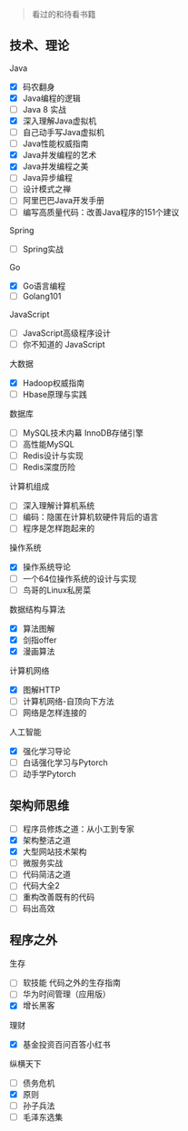 > 看过的和待看书籍

## 技术、理论

Java

- [x] 码农翻身
- [x] Java编程的逻辑
- [ ] Java 8 实战
- [x] 深入理解Java虚拟机
- [ ] 自己动手写Java虚拟机
- [ ] Java性能权威指南
- [x] Java并发编程的艺术
- [x] Java并发编程之美
- [ ] Java异步编程
- [ ] 设计模式之禅
- [ ] 阿里巴巴Java开发手册
- [ ] 编写高质量代码：改善Java程序的151个建议

Spring

- [ ] Spring实战

Go

- [x] Go语言编程
- [ ] Golang101

JavaScript

- [ ] JavaScript高级程序设计
- [ ] 你不知道的 JavaScript

大数据

- [x] Hadoop权威指南
- [ ] Hbase原理与实践

数据库

- [ ] MySQL技术内幕 InnoDB存储引擎 
- [ ] 高性能MySQL
- [ ] Redis设计与实现
- [ ] Redis深度历险

计算机组成

- [ ] 深入理解计算机系统
- [ ] 编码：隐匿在计算机软硬件背后的语言
- [ ] 程序是怎样跑起来的

操作系统

- [x] 操作系统导论
- [ ] 一个64位操作系统的设计与实现
- [ ] 鸟哥的Linux私房菜

数据结构与算法

- [x] 算法图解
- [x] 剑指offer
- [x] 漫画算法

计算机网络

- [x] 图解HTTP
- [ ] 计算机网络-自顶向下方法
- [ ] 网络是怎样连接的

人工智能

- [x] 强化学习导论
- [ ] 白话强化学习与Pytorch
- [ ] 动手学Pytorch

## 架构师思维

- [ ] 程序员修炼之道：从小工到专家
- [x] 架构整洁之道
- [x] 大型网站技术架构
- [ ] 微服务实战
- [ ] 代码简洁之道
- [ ] 代码大全2
- [ ] 重构改善既有的代码
- [ ] 码出高效

## 程序之外

生存

- [ ] 软技能 代码之外的生存指南
- [ ] 华为时间管理（应用版）
- [x] 增长黑客

理财

- [x] 基金投资百问百答小红书

纵横天下

- [ ] 债务危机
- [x] 原则
- [ ] 孙子兵法
- [ ] 毛泽东选集